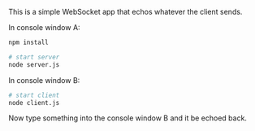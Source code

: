 This is a simple WebSocket app that echos whatever the client sends. 

In console window A:
```bash
npm install

# start server
node server.js
```

In console window B:
```bash
# start client
node client.js
```

Now type something into the console window B and it be echoed back. 